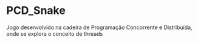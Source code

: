 # PCD_Snake
Jogo desenvolvido na cadeira de Programação Concorrente e Distribuída, onde se explora o conceito de threads
